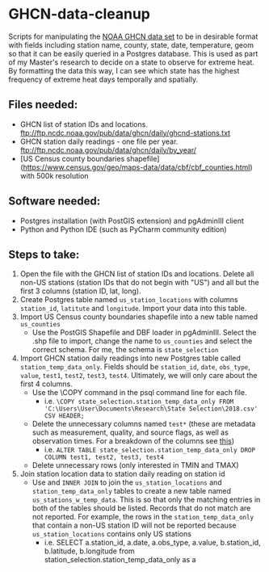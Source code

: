 # GHCN-data-cleanup
Scripts for manipulating the [NOAA GHCN data set](https://www.ncdc.noaa.gov/data-access/land-based-station-data/land-based-datasets/global-historical-climatology-network-ghcn) to be in desirable format with fields including station name, county, state, date, temperature, geom so that it can be easily queried in a Postgres database. This is used as part of my Master's research to decide on a state to observe for extreme heat. By formatting the data this way, I can see which state has the highest frequency of extreme heat days temporally and spatially.

## Files needed:
* GHCN list of station IDs and locations. <ftp://ftp.ncdc.noaa.gov/pub/data/ghcn/daily/ghcnd-stations.txt>
* GHCN station daily readings - one file per year. <ftp://ftp.ncdc.noaa.gov/pub/data/ghcn/daily/by_year/>
* [US Census county boundaries shapefile] (https://www.census.gov/geo/maps-data/data/cbf/cbf_counties.html) with 500k resolution

## Software needed:
* Postgres installation (with PostGIS extension) and pgAdminIII client
* Python and Python IDE (such as PyCharm community edition)

## Steps to take:
1. Open the file with the GHCN list of station IDs and locations. Delete all non-US stations (station IDs that do not begin with "US") and all but the first 3 columns (station ID, lat, long).
2. Create Postgres table named `us_station_locations` with columns `station_id`, `latitute` and `longitude`. Import your data into this table.
3. Import US Census county boundaries shapefile into a new table named `us_counties`
    - Use the PostGIS Shapefile and DBF loader in pgAdminIII. Select the .shp file to import, change the name to `us_counties` and select the correct schema. For me, the schema is `state_selection`
4. Import GHCN station daily readings into new Postgres table called `station_temp_data_only`. Fields should be `station_id`, `date`, `obs_type`, `value`, `test1`, `test2`, `test3`, `test4`. Ultimately, we will only care about the first 4 columns.
    - Use the \COPY command in the psql command line for each file.
        - i.e. `\COPY state_selection.station_temp_data_only FROM 'C:\Users\User\Documents\Research\State Selection\2018.csv' CSV HEADER;`
    - Delete the unnecessary columns named `test*` (these are metadata such as measurement, quality, and source flags, as well as observation times. For a breakdown of the columns see [this](./ghcn-daily-by_year-format.txt))
        - i.e. `ALTER TABLE state_selection.station_temp_data_only DROP COLUMN test1, test2, test3, test4`
    - Delete unnecessary rows (only interested in TMIN and TMAX)
5. Join station location data to station daily reading on station id
    - Use and `INNER JOIN` to join the `us_station_locations` and `station_temp_data_only` tables to create a new table named `us_stations_w_temp_data`. This is so that only the matching entries in both of the tables should be listed. Records that do not match are not reported. For example, the rows in the `station_temp_data_only` that contain a non-US station ID will not be reported because `us_station_locations` contains only US stations
        - i.e. SELECT a.station_id, a.date, a.obs_type, a.value, b.station_id, b.latitude, b.longitude from station_selection.station_temp_data_only as a


